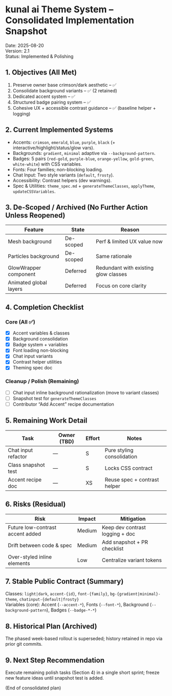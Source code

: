 # kunal ai Theme System – Consolidated Implementation Snapshot

Date: 2025-08-20  
Version: 2.1  
Status: Implemented & Polishing

## 1. Objectives (All Met)

1. Preserve owner base crimson/dark aesthetic – ✅
2. Consolidate background variants – ✅ (2 retained)
3. Dedicated accent system – ✅
4. Structured badge pairing system – ✅
5. Cohesive UX + accessible contrast guidance – ✅ (baseline helper + logging)

## 2. Current Implemented Systems

- Accents: `crimson`, `emerald`, `blue`, `purple`, `black` (+ interactive/highlight/status/glow vars).
- Backgrounds: `gradient`, `minimal` adaptive via `--background-pattern`.
- Badges: 5 pairs (`red-gold`, `purple-blue`, `orange-yellow`, `gold-green`, `white-white`) with CSS variables.
- Fonts: Four families; non-blocking loading.
- Chat Input: Two style variants (`default`, `frosty`).
- Accessibility: Contrast helpers (dev warnings).
- Spec & Utilities: `theme_spec.md` + `generateThemeClasses`, `applyTheme`, `updateCSSVariables`.

## 3. De-Scoped / Archived (No Further Action Unless Reopened)

| Feature                | State     | Reason                               |
| ---------------------- | --------- | ------------------------------------ |
| Mesh background        | De-scoped | Perf & limited UX value now          |
| Particles background   | De-scoped | Same rationale                       |
| GlowWrapper component  | Deferred  | Redundant with existing glow classes |
| Animated global layers | Deferred  | Focus on core clarity                |

## 4. Completion Checklist

### Core (All ✅)

- [x] Accent variables & classes
- [x] Background consolidation
- [x] Badge system + variables
- [x] Font loading non-blocking
- [x] Chat input variants
- [x] Contrast helper utilities
- [x] Theming spec doc

### Cleanup / Polish (Remaining)

- [ ] Chat input inline background rationalization (move to variant classes)
- [ ] Snapshot test for `generateThemeClasses`
- [ ] Contributor “Add Accent” recipe documentation

## 5. Remaining Work Detail

| Task                | Owner (TBD) | Effort | Notes                        |
| ------------------- | ----------- | ------ | ---------------------------- |
| Chat input refactor | —           | S      | Pure styling consolidation   |
| Class snapshot test | —           | S      | Locks CSS contract           |
| Accent recipe doc   | —           | XS     | Reuse spec + contrast helper |

## 6. Risks (Residual)

| Risk                             | Impact | Mitigation                      |
| -------------------------------- | ------ | ------------------------------- |
| Future low-contrast accent added | Medium | Keep dev contrast logging + doc |
| Drift between code & spec        | Medium | Add snapshot + PR checklist     |
| Over-styled inline elements      | Low    | Centralize variant tokens       |

## 7. Stable Public Contract (Summary)

Classes: `light|dark`, `accent-{id}`, `font-{family}`, `bg-{gradient|minimal}-theme`, `chatinput-{default|frosty}`  
Variables (core): Accent (`--accent-*`), Fonts (`--font-*`), Background (`--background-pattern`), Badges (`--badge-*-*`)

## 8. Historical Plan (Archived)

The phased week-based rollout is superseded; history retained in repo via prior git commits.

## 9. Next Step Recommendation

Execute remaining polish tasks (Section 4) in a single short sprint; freeze new feature ideas until snapshot test is added.

(End of consolidated plan)
